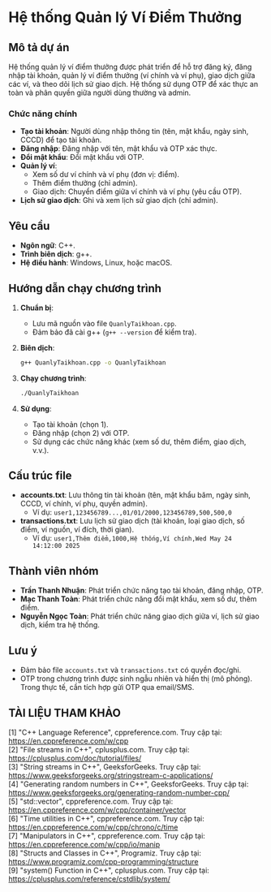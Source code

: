 

# Hệ thống Quản lý Ví Điểm Thưởng

## Mô tả dự án
Hệ thống quản lý ví điểm thưởng được phát triển để hỗ trợ đăng ký, đăng nhập tài khoản, quản lý ví điểm thưởng (ví chính và ví phụ), giao dịch giữa các ví, và theo dõi lịch sử giao dịch. Hệ thống sử dụng OTP để xác thực an toàn và phân quyền giữa người dùng thường và admin.

### Chức năng chính
- **Tạo tài khoản**: Người dùng nhập thông tin (tên, mật khẩu, ngày sinh, CCCD) để tạo tài khoản.
- **Đăng nhập**: Đăng nhập với tên, mật khẩu và OTP xác thực.
- **Đổi mật khẩu**: Đổi mật khẩu với OTP.
- **Quản lý ví**:
  - Xem số dư ví chính và ví phụ (đơn vị: điểm).
  - Thêm điểm thưởng (chỉ admin).
  - Giao dịch: Chuyển điểm giữa ví chính và ví phụ (yêu cầu OTP).
- **Lịch sử giao dịch**: Ghi và xem lịch sử giao dịch (chỉ admin).

## Yêu cầu
- **Ngôn ngữ**: C++.
- **Trình biên dịch**: g++.
- **Hệ điều hành**: Windows, Linux, hoặc macOS.

## Hướng dẫn chạy chương trình
1. **Chuẩn bị**:
   - Lưu mã nguồn vào file `QuanlyTaikhoan.cpp`.
   - Đảm bảo đã cài g++ (`g++ --version` để kiểm tra).

2. **Biên dịch**:
   ```bash
   g++ QuanlyTaikhoan.cpp -o QuanlyTaikhoan
   ```

3. **Chạy chương trình**:
   ```bash
   ./QuanlyTaikhoan
   ```

4. **Sử dụng**:
   - Tạo tài khoản (chọn 1).
   - Đăng nhập (chọn 2) với OTP.
   - Sử dụng các chức năng khác (xem số dư, thêm điểm, giao dịch, v.v.).

## Cấu trúc file
- **accounts.txt**: Lưu thông tin tài khoản (tên, mật khẩu băm, ngày sinh, CCCD, ví chính, ví phụ, quyền admin).
  - Ví dụ: `user1,123456789...,01/01/2000,123456789,500,500,0`
- **transactions.txt**: Lưu lịch sử giao dịch (tài khoản, loại giao dịch, số điểm, ví nguồn, ví đích, thời gian).
  - Ví dụ: `user1,Thêm điểm,1000,Hệ thống,Ví chính,Wed May 24 14:12:00 2025`

## Thành viên nhóm
- **Trần Thanh Nhuận**: Phát triển chức năng tạo tài khoản, đăng nhập, OTP.
- **Mạc Thanh Toàn**: Phát triển chức năng đổi mật khẩu, xem số dư, thêm điểm.
- **Nguyễn Ngọc Toàn**: Phát triển chức năng giao dịch giữa ví, lịch sử giao dịch, kiểm tra hệ thống.

## Lưu ý
- Đảm bảo file `accounts.txt` và `transactions.txt` có quyền đọc/ghi.
- OTP trong chương trình được sinh ngẫu nhiên và hiển thị (mô phỏng). Trong thực tế, cần tích hợp gửi OTP qua email/SMS.
## TÀI LIỆU THAM KHẢO

[1] "C++ Language Reference", cppreference.com. Truy cập tại: https://en.cppreference.com/w/cpp  
[2] "File streams in C++", cplusplus.com. Truy cập tại: https://cplusplus.com/doc/tutorial/files/  
[3] "String streams in C++", GeeksforGeeks. Truy cập tại: https://www.geeksforgeeks.org/stringstream-c-applications/  
[4] "Generating random numbers in C++", GeeksforGeeks. Truy cập tại: https://www.geeksforgeeks.org/generating-random-number-cpp/  
[5] "std::vector", cppreference.com. Truy cập tại: https://en.cppreference.com/w/cpp/container/vector  
[6] "Time utilities in C++", cppreference.com. Truy cập tại: https://en.cppreference.com/w/cpp/chrono/c/time  
[7] "Manipulators in C++", cppreference.com. Truy cập tại: https://en.cppreference.com/w/cpp/io/manip  
[8] "Structs and Classes in C++", Programiz. Truy cập tại: https://www.programiz.com/cpp-programming/structure  
[9] "system() Function in C++", cplusplus.com. Truy cập tại: https://cplusplus.com/reference/cstdlib/system/


